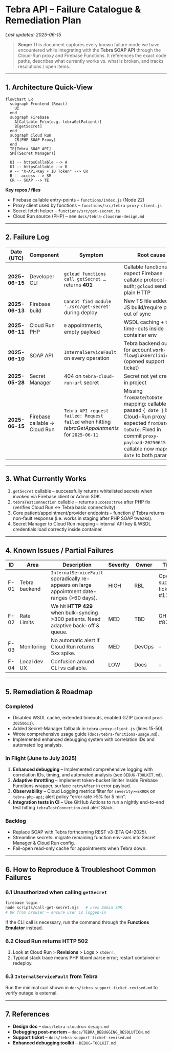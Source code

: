 # Tebra API – Failure Catalogue & Remediation Plan

*Last updated: 2025-06-15*

> **Scope**
> This document captures every known failure mode we have encountered while integrating with the **Tebra SOAP API** through the Cloud-Run proxy and Firebase Functions. It references the exact code paths, describes what currently works vs. what is broken, and tracks resolutions / open items.

---

## 1. Architecture Quick-View

```mermaid
flowchart LR
  subgraph Frontend (React)
    UI
  end
  subgraph Firebase
    A[Callable Fn\n(e.g. tebraGetPatient)]
    B[getSecret]
  end
  subgraph Cloud Run
    CR[PHP SOAP Proxy]
  end
  TE[Tebra SOAP API]
  SM[(Secret Manager)]

  UI -- httpsCallable --> A
  UI -- httpsCallable --> B
  A -- "X-API-Key + ID Token" --> CR
  B -- access --> SM
  CR -- SOAP --> TE
```

**Key repos / files**

- Firebase callable entry-points – `functions/index.js` (Node 22)
- Proxy client used by functions – `functions/src/tebra-proxy-client.js`
- Secret fetch helper – `functions/src/get-secret.ts`
- Cloud Run source (PHP) – see `docs/tebra-cloudrun-design.md`

---

## 2. Failure Log

| Date (UTC) | Component | Symptom | Root cause | Status |
|------------|-----------|---------|-----------|--------|
| **2025-06-15** | Developer CLI | `gcloud functions call getSecret …` returns **401** | Callable functions expect Firebase callable protocol + auth; `gcloud` sends plain HTTP | **WONT FIX** – use `httpsCallable` (see docs/tebra-functions-usage.md) |
| **2025-06-13** | Firebase build | `Cannot find module './src/get-secret'` during deploy | New TS file added but JS build/require path out of sync | **Fixed** – generated `functions/src/get-secret.js` and redeployed |
| **2025-06-11** | Cloud Run PHP | `0` appointments, empty payload | WSDL caching + tight time-outs inside container env | **Fixed** (see docs/TEBRA_DEBUGGING_RESOLUTION.md) |
| **2025-06-10** | SOAP API | `InternalServiceFault` on every operation | Tebra backend outage for account `work-flow@luknerclinic.com` (opened support ticket) | **External** – waiting on Tebra; temporary retry w/ Aledade credentials works |
| **2025-05-28** | Secret Manager | 404 on `tebra-cloud-run-url` secret | Secret not yet created in project | **Fixed** – secret added + IAM binding for Cloud Run SA |
| **2025-06-15** | Firebase callable → Cloud Run | `Tebra API request failed: Request failed` when hitting *tebraGetAppointments* for `2025-06-11` | Missing `fromDate`/`toDate` mapping: callable passed `{ date }` but Cloud-Run proxy expected `fromDate` & `toDate`.  Fixed in commit `proxy-payload-20250615` – callable now maps `date` to both params. | **Fixed** – redeployed functions & proxy |

---

## 3. What Currently Works

1. `getSecret` callable – successfully returns whitelisted secrets when invoked via Firebase client or Admin SDK.
2. `tebraTestConnection` callable – returns `success:true` after PHP fix (verifies Cloud Run ↔ Tebra basic connectivity).
3. Core patient/appointment/provider endpoints – function *if* Tebra returns non-fault response (i.e. works in staging after PHP SOAP tweaks).
4. Secret Manager to Cloud Run mapping – internal API key & WSDL credentials load correctly inside container.

---

## 4. Known Issues / Partial Failures

| ID | Area | Description | Severity | Owner | Ticket |
|----|------|-------------|----------|-------|--------|
| F-01 | Tebra backend | `InternalServiceFault` sporadically re-appears on large appointment date-ranges (>60 days). | HIGH | RBL | Open support ticket #112623 |
| F-02 | Rate Limits | We hit **HTTP 429** when bulk-syncing >300 patients. Need adaptive back-off & queue. | MED | TBD | GH issue #87 |
| F-03 | Monitoring | No automatic alert if Cloud Run returns 5xx spike. | MED | DevOps | – |
| F-04 | Local dev UX | Confusion around CLI vs callable. | LOW | Docs | – |

---

## 5. Remediation & Roadmap

### Completed

- Disabled WSDL cache, extended timeouts, enabled GZIP (commit `prod-20250611`).
- Added Secret-Manager fallback in `tebra-proxy-client.js` (lines 15-50).
- Wrote comprehensive usage guide (`docs/tebra-functions-usage.md`).
- Implemented enhanced debugging system with correlation IDs and automated log analysis.

### In Flight (June to July 2025)

1. **Enhanced debugging** – Implemented comprehensive logging with correlation IDs, timing, and automated analysis (see `DEBUG-TOOLKIT.md`).
2. **Adaptive throttling** – Implement token-bucket limiter inside Firebase Functions wrapper, surface `retryAfter` in error payload.
3. **Observability** – Cloud Logging metrics filter for `severity>=ERROR` on `tebra-php-api`; alert policy "error rate >5% for 5 min".
4. **Integration tests in CI** – Use GitHub Actions to run a nightly end-to-end test hitting `tebraTestConnection` and alert Slack.

### Backlog

- Replace SOAP with Tebra forthcoming REST v3 (ETA Q4-2025).
- Streamline secrets: migrate remaining function env-vars into Secret Manager & Cloud Run config.
- Fail-open read-only cache for appointments when Tebra down.

---

## 6. How to Reproduce & Troubleshoot Common Failures

### 6.1 Unauthorized when calling `getSecret`

```bash
firebase login
node scripts/call-get-secret.mjs   # uses Admin SDK
# OR from browser – ensure user is logged-in
```

If the CLI call is necessary, run the command through the **Functions Emulator** instead.

### 6.2 Cloud Run returns HTTP 502

1. Look at Cloud Run > **Revisions** > Logs > `stderr`.
2. Typical stack trace means PHP libxml parse error; restart container or redeploy.

### 6.3 `InternalServiceFault` from Tebra

Run the minimal curl shown in `docs/tebra-support-ticket-revised.md` to verify outage is external.

---

## 7. References

- **Design doc** – `docs/tebra-cloudrun-design.md`
- **Debugging post-mortem** – `docs/TEBRA_DEBUGGING_RESOLUTION.md`
- **Support ticket** – `docs/tebra-support-ticket-revised.md`
- **Enhanced debugging toolkit** – `DEBUG-TOOLKIT.md`
